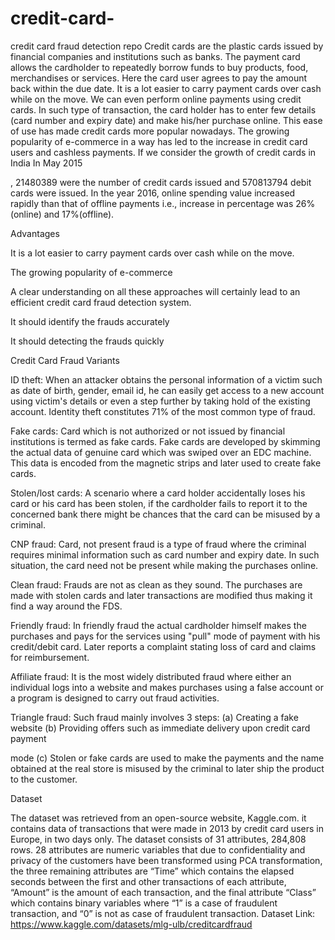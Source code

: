 # credit-card-
credit card fraud detection repo
Credit cards are the plastic cards issued by financial companies and institutions such as banks. The payment card allows the cardholder to repeatedly borrow funds to buy products, food, merchandises or services. Here the card user agrees to pay the amount back within the due date. It is a lot easier to carry payment cards over cash while on the move. We can even perform online payments using credit cards. In such type of transaction, the card holder has to enter few details (card number and expiry date) and make his/her purchase online. This ease of use has made credit cards more popular nowadays. The growing popularity of e-commerce in a way has led to the increase in credit card users and cashless payments. If we consider the growth of credit cards in India In May 2015

, 21480389 were the number of credit cards issued and 570813794 debit cards were issued. In the year 2016, online spending value increased rapidly than that of offline payments i.e., increase in percentage was 26%(online) and 17%(offline).

Advantages

It is a lot easier to carry payment cards over cash while on the move.

The growing popularity of e-commerce

A clear understanding on all these approaches will certainly lead to an efficient credit card fraud detection system.

It should identify the frauds accurately

It should detecting the frauds quickly

Credit Card Fraud Variants

ID theft: When an attacker obtains the personal information of a victim such as date of birth, gender, email id, he can easily get access to a new account using victim's details or even a step further by taking hold of the existing account. Identity theft constitutes 71% of the most common type of fraud.

Fake cards: Card which is not authorized or not issued by financial institutions is termed as fake cards. Fake cards are developed by skimming the actual data of genuine card which was swiped over an EDC machine. This data is encoded from the magnetic strips and later used to create fake cards.

Stolen/lost cards: A scenario where a card holder accidentally loses his card or his card has been stolen, if the cardholder fails to report it to the concerned bank there might be chances that the card can be misused by a criminal.

CNP fraud: Card, not present fraud is a type of fraud where the criminal requires minimal information such as card number and expiry date. In such situation, the card need not be present while making the purchases online.

Clean fraud: Frauds are not as clean as they sound. The purchases are made with stolen cards and later transactions are modified thus making it find a way around the FDS.

Friendly fraud: In friendly fraud the actual cardholder himself makes the purchases and pays for the services using "pull" mode of payment with his credit/debit card. Later reports a complaint stating loss of card and claims for reimbursement.

Affiliate fraud: It is the most widely distributed fraud where either an individual logs into a website and makes purchases using a false account or a program is designed to carry out fraud activities.

Triangle fraud: Such fraud mainly involves 3 steps: (a) Creating a fake website (b) Providing offers such as immediate delivery upon credit card payment

mode (c) Stolen or fake cards are used to make the payments and the name obtained at the real store is misused by the criminal to later ship the product to the customer.



Dataset

The dataset was retrieved from an open-source website, Kaggle.com. it contains data of
transactions that were made in 2013 by credit card users in Europe, in two days only. The
dataset consists of 31 attributes, 284,808 rows. 28 attributes are numeric variables that
due to confidentiality and privacy of the customers have been transformed using PCA
transformation, the three remaining attributes are “Time” which contains the elapsed
seconds between the first and other transactions of each attribute, “Amount” is the
amount of each transaction, and the final attribute “Class” which contains binary variables
where “1” is a case of fraudulent transaction, and “0” is not as case of fraudulent
transaction.
Dataset Link: https://www.kaggle.com/datasets/mlg-ulb/creditcardfraud

